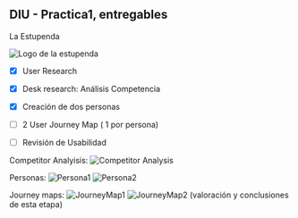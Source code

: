 ## DIU - Practica1, entregables

La Estupenda

![Logo de la estupenda](https://github.com/Yak-madrugador/DIU1.Yak-Madrugador/assets/104521143/57165558-12a6-40bc-a1ef-cedf17108782)


- [x] User Research 
- [x] Desk research: Análisis Competencia 
- [x] Creación de dos personas 
- [ ] 2 User Journey Map  ( 1 por persona)
- [ ] Revisión de Usabilidad 


Competitor Analyisis:
![Competitor Analysis](/Images/CompetitorAnalysis.png)

Personas:
![Persona1](/Images/Persona1.png)
![Persona2](/Images/Persona2.png)

Journey maps:
![JourneyMap1](/Images/JourneyMap1.png)
![JourneyMap2](/Images/JourneyMap2.png)
(valoración y conclusiones de esta etapa)
